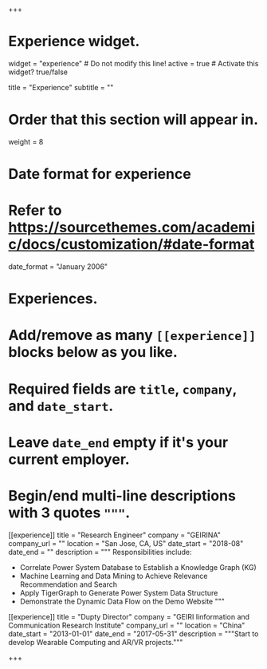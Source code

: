 +++
# Experience widget.
widget = "experience"  # Do not modify this line!
active = true  # Activate this widget? true/false

title = "Experience"
subtitle = ""

# Order that this section will appear in.
weight = 8

# Date format for experience
#   Refer to https://sourcethemes.com/academic/docs/customization/#date-format
date_format = "January 2006"

# Experiences.
#   Add/remove as many `[[experience]]` blocks below as you like.
#   Required fields are `title`, `company`, and `date_start`.
#   Leave `date_end` empty if it's your current employer.
#   Begin/end multi-line descriptions with 3 quotes `"""`.
[[experience]]
  title = "Research Engineer"
  company = "GEIRINA"
  company_url = ""
  location = "San Jose, CA, US"
  date_start = "2018-08"
  date_end = ""
  description = """
  Responsibilities include:
  
  * Correlate Power System Database to Establish a Knowledge Graph (KG)    
  * Machine Learning and Data Mining to Achieve Relevance Recommendation and Search 
  * Apply TigerGraph to Generate Power System Data Structure
  * Demonstrate the Dynamic Data Flow on the Demo Website
  """
  
[[experience]]
  title = "Dupty Director"
  company = "GEIRI Iinformation and Communication Research Institute"
  company_url = ""
  location = "China"
  date_start = "2013-01-01"
  date_end = "2017-05-31"
  description = """Start to develop Wearable Computing and AR/VR projects."""

+++

